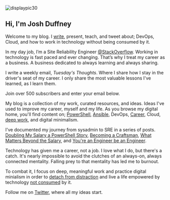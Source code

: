
<!---
![displaypic30](/img/displaypic30.png)


![displaypic30](/img/image.png)
![displaypic30](/img/displaypic30-round1.png)


--->

![displaypic30](/img/displaypic30.png)

## Hi, I'm Josh Duffney
<!---
Welcome to my blog. I [write](/posts), present tech talks, and author courses about; deep work, PowerShell, DevOps, and Cloud.
In my day job, I'm a Site Reliability Engineer at StackOverfow.

Welcome to my blog. I [write](/posts), present tech talks, and author courses about; deep work, cloud, and DevOps. In my day job, I'm a Site Reliability Engineer at StackOverfow.

One big idea - being in control and not controlled by technology - living  a life of presents in a digital world - how do you work in tech without becoming consumed by it - without becoming its consumer - living with technology without it consuming you
--->

Welcome to my blog. I [write](/posts), present, teach, and tweet about; DevOps, Cloud, and how to work in technology without being consumed by it.

In my day job, I’m a Site Reliability Engineer [@StackOverflow](https://twitter.com/StackOverflow). Working in technology is fast paced and ever changing. That’s why I treat my career as a business. A business dedicated to always learning and always sharing.

I write a weekly email, _Tuesday's Thoughts_. Where I share how I stay in the driver's seat of my career. I only share the most valuable lessons I've learned, as I learn them.

Join over 500 subscribers and enter your email below.

<script async data-uid="a1e537562f" src="https://unique-writer-1890.ck.page/a1e537562f/index.js"></script>

My blog is a collection of my work, curated resources, and ideas. Ideas I've used to improve my career, myself and my life. As you browse my digital home, you'll find content on; [PowerShell](/tags/powershell/), [Ansible](/tags/ansible), DevOps, [Career](/tags/career), Cloud, [deep work](/tags/deep-work), and digital minimalism.

I've documented my journey from sysadmin to SRE in a series of posts. [Doubling My Salary a PowerShell Story](/doubling-my-salary-a-powershell-story/), [Becoming a Craftsman](/becoming-a-craftsman), [What Matters Beyond the Salary](/what-matters-beyond-the-salary), and [You're an Engineer be an Engineer](/youre-an-engineer-be-an-engineer).

Technology has given me a career, not a job. I love what I do, but there's a catch. It's nearly impossible to avoid the clutches of an always-on, always connected mentality. Falling prey to that mentality has led me to burnout. 

To combat it, I focus on deep, meaningful work and practice digital minialism in order to [detach from distraction](/detaching-from-distraction) and live a life empowered by technology [not consumed](/the-digital-declutter) by it.

Follow me on [Twitter](https://twitter.com/joshduffney), where all my ideas start.
